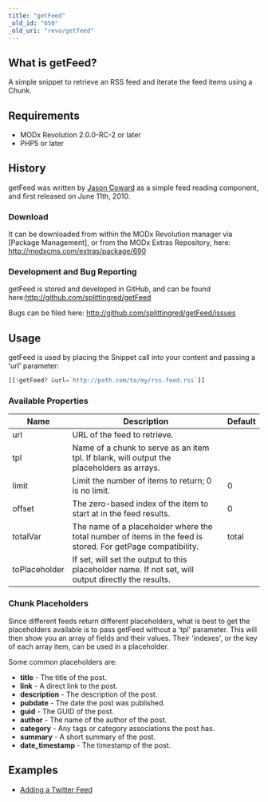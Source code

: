 ```yaml
---
title: "getFeed"
_old_id: "650"
_old_uri: "revo/getfeed"
---
```


## What is getFeed?

A simple snippet to retrieve an RSS feed and iterate the feed items using a Chunk.

## Requirements

- MODx Revolution 2.0.0-RC-2 or later
- PHP5 or later

## History

getFeed was written by [Jason Coward](/display/~opengeek) as a simple feed reading component, and first released on June 11th, 2010.

### Download

It can be downloaded from within the MODx Revolution manager via \[Package Management\], or from the MODx Extras Repository, here: <http://modxcms.com/extras/package/690>

### Development and Bug Reporting

getFeed is stored and developed in GitHub, and can be found here:<http://github.com/splittingred/getFeed>

Bugs can be filed here: <http://github.com/splittingred/getFeed/issues>

## Usage

getFeed is used by placing the Snippet call into your content and passing a 'url' parameter:

``` php 
[[!getFeed? &url=`http://path.com/to/my/rss.feed.rss`]]
```

### Available Properties

| Name          | Description                                                                                                 | Default |
| ------------- | ----------------------------------------------------------------------------------------------------------- | ------- |
| url           | URL of the feed to retrieve.                                                                                |         |
| tpl           | Name of a chunk to serve as an item tpl. If blank, will output the placeholders as arrays.                  |         |
| limit         | Limit the number of items to return; 0 is no limit.                                                         | 0       |
| offset        | The zero-based index of the item to start at in the feed results.                                           | 0       |
| totalVar      | The name of a placeholder where the total number of items in the feed is stored. For getPage compatibility. | total   |
| toPlaceholder | If set, will set the output to this placeholder name. If not set, will output directly the results.         |         |

### Chunk Placeholders

Since different feeds return different placeholders, what is best to get the placeholders available is to pass getFeed without a 'tpl' parameter. This will then show you an array of fields and their values. Their 'indexes', or the key of each array item, can be used in a placeholder.

Some common placeholders are:

- **title** - The title of the post.
- **link** - A direct link to the post.
- **description** - The description of the post.
- **pubdate** - The date the post was published.
- **guid** - The GUID of the post.
- **author** - The name of the author of the post.
- **category** - Any tags or category associations the post has.
- **summary** - A short summary of the post.
- **date\_timestamp** - The timestamp of the post.

## Examples

- [Adding a Twitter Feed](/extras/revo/getfeed/getfeed.adding-a-twitter-feed "getFeed.Adding a Twitter Feed")